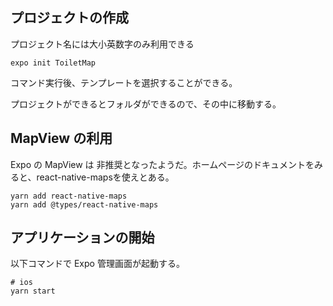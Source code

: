 ## プロジェクトの作成

プロジェクト名には大小英数字のみ利用できる

```shell script
expo init ToiletMap
```

コマンド実行後、テンプレートを選択することができる。

プロジェクトができるとフォルダができるので、その中に移動する。

## MapView の利用
Expo の MapView は 非推奨となったようだ。ホームページのドキュメントをみると、react-native-mapsを使えとある。


```shell script
yarn add react-native-maps
yarn add @types/react-native-maps
```

## アプリケーションの開始

以下コマンドで Expo 管理画面が起動する。

```shell script
# ios
yarn start
```

